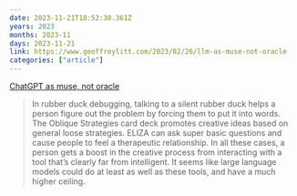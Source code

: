 ```yaml
---
date: 2023-11-21T18:52:38.361Z
years: 2023
months: 2023-11
days: 2023-11-21
link: https://www.geoffreylitt.com/2023/02/26/llm-as-muse-not-oracle
categories: ["article"]
---
```

[ChatGPT as muse, not oracle](https://www.geoffreylitt.com/2023/02/26/llm-as-muse-not-oracle)

> In rubber duck debugging, talking to a silent rubber duck helps a person figure out the problem by forcing them to put it into words. The Oblique Strategies card deck promotes creative ideas based on general loose strategies. ELIZA can ask super basic questions and cause people to feel a therapeutic relationship. In all these cases, a person gets a boost in the creative process from interacting with a tool that’s clearly far from intelligent. It seems like large language models could do at least as well as these tools, and have a much higher ceiling.
